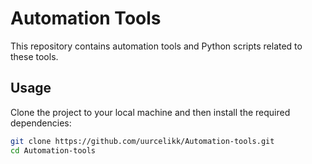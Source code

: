 # Automation Tools

This repository contains automation tools and Python scripts related to these tools.

## Usage

Clone the project to your local machine and then install the required dependencies:

```bash
git clone https://github.com/uurcelikk/Automation-tools.git
cd Automation-tools
